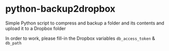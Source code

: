 # python-backup2dropbox
Simple Python script to compress and backup a folder and its contents and upload it to a Dropbox folder

In order to work, please fill-in the Dropbox variables `db_access_token` & `db_path`

